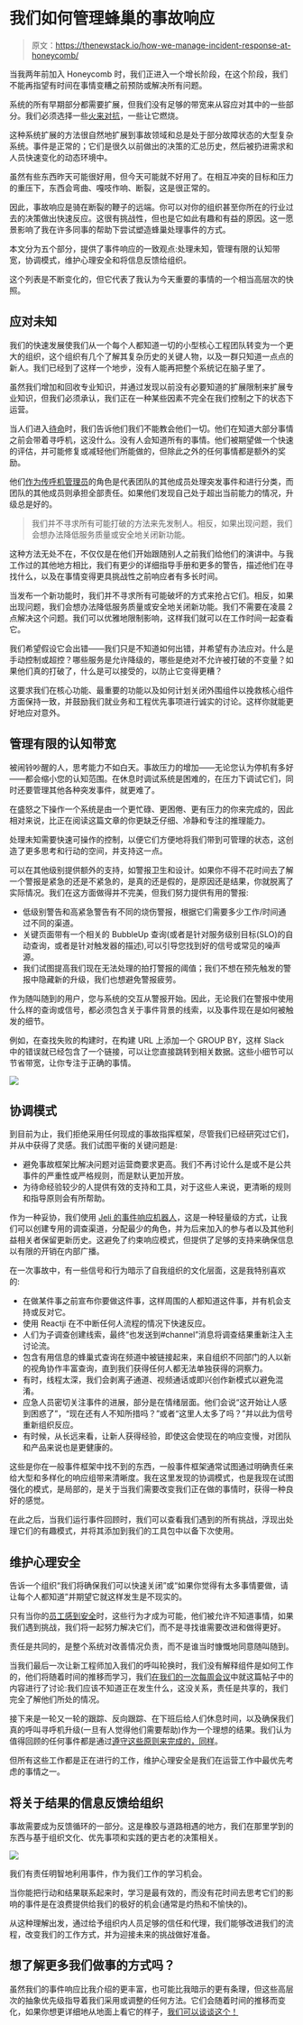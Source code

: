 # 我们如何管理蜂巢的事故响应

> 原文：<https://thenewstack.io/how-we-manage-incident-response-at-honeycomb/>

当我两年前加入 Honeycomb 时，我们正进入一个增长阶段，在这个阶段，我们不能再指望有时间在事情变糟之前预防或解决所有问题。

系统的所有早期部分都需要扩展，但我们没有足够的带宽来从容应对其中的一些部分。我们必须选择一些[火来对抗](https://www.honeycomb.io/blog/counting-forest-fires)，一些让它燃烧。

这种系统扩展的方法很自然地扩展到事故领域和总是处于部分故障状态的大型复杂系统。事件是正常的；它们是很久以前做出的决策的汇总历史，然后被扔进需求和人员快速变化的动态环境中。

虽然有些东西昨天可能很好用，但今天可能就不好用了。在相互冲突的目标和压力的重压下，东西会弯曲、嘎吱作响、断裂，这是很正常的。

因此，事故响应是骑在断裂的鞭子的远端。你可以对你的组织甚至你所在的行业过去的决策做出快速反应。这很有挑战性，但也是它如此有趣和有益的原因。这一愿景影响了我在许多同事的帮助下尝试塑造蜂巢处理事件的方式。

本文分为五个部分，提供了事件响应的一致观点:处理未知，管理有限的认知带宽，协调模式，维护心理安全和将信息反馈给组织。

这个列表是不断变化的，但它代表了我认为今天重要的事情的一个相当高层次的快照。

## 应对未知

我们的快速发展使我们从一个每个人都知道一切的小型核心工程团队转变为一个更大的组织，这个组织有几个了解其复杂历史的关键人物，以及一群只知道一点点的新人。我们已经到了这样一个地步，没有人能再把整个系统记在脑子里了。

虽然我们增加和回收专业知识，并通过发现以前没有必要知道的扩展限制来扩展专业知识，但我们必须承认，我们正在一种某些因素不完全在我们控制之下的状态下运营。

当人们进入[待命](https://thenewstack.io/diary-of-a-first-time-on-call-engineer/)时，我们告诉他们我们不能教会他们一切。他们在知道大部分事情之前会带着寻呼机，这没什么。没有人会知道所有的事情。他们被期望做一个快速的评估，并可能修复或减轻他们所能做的，但除此之外的任何事情都是额外的奖励。

他们[作为传呼机管理员](https://thenewstack.io/running-more-low-severity-incidents-is-improving-our-culture/)的角色是代表团队的其他成员处理突发事件和进行分类，而团队的其他成员则承担全部责任。如果他们发现自己处于超出当前能力的情况，升级总是好的。

> 我们并不寻求所有可能打破的方法来先发制人。相反，如果出现问题，我们会想办法降低服务质量或安全地关闭新功能。

这种方法无处不在，不仅仅是在他们开始跟随别人之前我们给他们的演讲中。与我工作过的其他地方相比，我们有更少的详细指导手册和更多的警告，描述他们在寻找什么，以及在事情变得更具挑战性之前响应者有多长时间。

当发布一个新功能时，我们并不寻求所有可能破坏的方式来抢占它们。相反，如果出现问题，我们会想办法降低服务质量或安全地关闭新功能。我们不需要在凌晨 2 点解决这个问题。我们可以优雅地限制影响，这样我们就可以在工作时间一起查看它。

我们希望假设它会出错——我们只是不知道如何出错，并希望有办法应对。什么是手动控制或超控？哪些服务是允许降级的，哪些是绝对不允许被打破的不变量？如果他们真的打破了，什么是可以接受的，以防止它变得更糟？

这要求我们在核心功能、最重要的功能以及如何计划关闭外围组件以挽救核心组件方面保持一致，并鼓励我们就业务和工程优先事项进行诚实的讨论。这样你就能更好地应对意外。

## 管理有限的认知带宽

被闹铃吵醒的人，思考能力不如白天。事故压力的增加——无论您认为停机有多好——都会缩小您的认知范围。在休息时调试系统是困难的，在压力下调试它们，同时还要管理其他各种突发事件，就更难了。

在盛怒之下操作一个系统是由一个更忙碌、更困倦、更有压力的你来完成的，因此相对来说，比正在阅读这篇文章的你更缺乏仔细、冷静和专注的推理能力。

处理未知需要快速可操作的控制，以便它们方便地将我们带到可管理的状态，这创造了更多思考和行动的空间，并支持这一点。

可以在其他级别提供额外的支持，如警报卫生和设计。如果你不得不花时间去了解一个警报是紧急的还是不紧急的，是真的还是假的，是原因还是结果，你就脱离了实际情况。我们在这方面做得并不完美，但我们努力提供有用的警报:

*   低级别警告和高紧急警告有不同的烧伤警报，根据它们需要多少工作/时间通过不同的渠道。
*   关键页面带有一个相关的 BubbleUp 查询(或者是针对服务级别目标(SLO)的自动查询，或者是针对触发器的描述),可以引导您找到好的信号或常见的噪声源。
*   我们试图提高我们现在无法处理的拍打警报的阈值；我们不想在预先触发的警报中隐藏新的升级，我们也想避免警报疲劳。

作为随叫随到的用户，您与系统的交互从警报开始。因此，无论我们在警报中使用什么样的查询或信号，都必须包含关于事件背景的线索，以及事件现在是如何被触发的细节。

例如，在查找失败的构建时，在构建 URL 上添加一个 GROUP BY，这样 Slack 中的错误就已经包含了一个链接，可以让您直接跳转到相关数据。这些小细节可以节省带宽，让你专注于正确的事情。

![](img/5093ee0ae90a04111180e4d890537dd3.png)

## 协调模式

到目前为止，我们拒绝采用任何现成的事故指挥框架，尽管我们已经研究过它们，并从中获得了灵感。我们试图平衡的关键问题是:

*   避免事故框架比解决问题对运营商要求更高。我们不再讨论什么是或不是公共事件的严重性或严格规则，而是默认更加开放。
*   为待命经验较少的人提供有效的支持和工具，对于这些人来说，更清晰的规则和指导原则会有所帮助。

作为一种妥协，我们使用 [Jeli 的事件响应机器人](https://www.jeli.io/slack-app)，这是一种轻量级的方式，让我们可以创建专用的调查渠道，分配最少的角色，并为后来加入的参与者以及其他利益相关者保留更新历史。这避免了约束响应模式，但提供了足够的支持来确保信息以有限的开销在内部广播。

在一次事故中，有一些信号和行为暗示了自我组织的文化层面，这是我特别喜欢的:

*   在做某件事之前宣布你要做这件事，这样周围的人都知道这件事，并有机会支持或反对它。
*   使用 Reactji 在不中断任何人流程的情况下快速反应。
*   人们为子调查创建线索，最终“也发送到#channel”消息将调查结果重新注入主讨论流。
*   包含有用信息的蜂巢式查询在频道中被链接起来，来自组织不同部门的人以新的视角协作丰富查询，直到我们获得任何人都无法单独获得的洞察力。
*   有时，线程太深，我们会剥离子通道、视频通话或即兴创作新模式以避免混淆。
*   应急人员密切关注事件的进展，部分是在情绪层面。他们会说“这开始让人感到困惑了”，“现在还有人不知所措吗？”或者“这里人太多了吗？”并以此为信号重新组织反应。
*   有时候，从长远来看，让新人获得经验，即使这会使现在的响应变慢，对团队和产品来说也是更健康的。

这些是你在一般事件框架中找不到的东西，一般事件框架通常试图通过明确责任来给大型和多样化的响应组带来清晰度。我在这里发现的协调模式，也是我现在试图强化的模式，是局部的，是关于当我们需要改变我们正在做的事情时，获得一种良好的感觉。

在此之后，当我们运行事件回顾时，我们可以查看我们遇到的所有挑战，浮现出处理它们的有趣模式，并将其添加到我们的工具包中以备下次使用。

## 维护心理安全

告诉一个组织“我们将确保我们可以快速关闭”或“如果你觉得有太多事情要做，请让每个人都知道”并期望它就这样发生是不现实的。

只有当你的[员工感到安全](https://thenewstack.io/the-need-to-decouple-human-error-from-incident-response/)时，这些行为才成为可能，他们被允许不知道事情，如果我们遇到挑战，我们将一起努力解决它们，而不是寻找谁需要改进和做得更好。

责任是共同的，是整个系统对改善情况负责，而不是谁当时慷慨地同意随叫随到。

当我们最后一次让新工程师加入我们的呼叫轮换时，我们没有解释组件是如何工作的，他们将随着时间的推移而学习，我们[在我们的一次每周会议](https://www.honeycomb.io/blog/oncallogy-sessions-best-practices/)中就这篇帖子中的内容进行了讨论:我们应该不知道正在发生什么，这没关系，责任是共享的，我们完全了解他们所处的情况。

接下来是一轮又一轮的跟踪、反向跟踪、在下班后给人们休息时间，以及确保我们真的呼叫寻呼机升级(一旦有人觉得他们需要帮助)作为一个理想的结果。我们认为值得回顾的任何事件都是通过[遵守这些原则来完成的，同样](https://www.honeycomb.io/blog/incident-retrospective-ground-rules)。

但所有这些工作都是正在进行的工作，维护心理安全是我们在运营工作中最优先考虑的事情之一。

## 将关于结果的信息反馈给组织

事故需要成为反馈循环的一部分。这是橡胶与道路相遇的地方，我们在那里学到的东西与基于组织文化、优先事项和实践的更古老的决策相关。

![](img/35089bbdae401dda568ef220857ca7a4.png)

我们有责任明智地利用事件，作为我们工作的学习机会。

当你能把行动和结果联系起来时，学习是最有效的，而没有花时间去思考它们的影响的事件是在浪费提供给我们的极好的机会(通常是灼热和不愉快的)。

从这种理解出发，通过给予组织内人员足够的信任和代理，我们能够改进我们的流程，改变我们的工作方式，并为迎接未来的挑战做好准备。

## 想了解更多我们做事的方式吗？

虽然我们的事件响应比我介绍的更丰富，也可能比我暗示的更有条理，但这些高层次的抽象优先级指导着我们采用或调整的任何方法。它们会随着时间的推移而变化，如果你想更详细地从地面上看它的样子，[我们可以谈谈这个！](https://www.honeycomb.io/resources/how-honeycomb-manages-incident-response)

<svg xmlns:xlink="http://www.w3.org/1999/xlink" viewBox="0 0 68 31" version="1.1"><title>Group</title> <desc>Created with Sketch.</desc></svg>